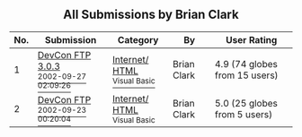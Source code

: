 ﻿<div align="center">

## All Submissions by Brian Clark

</div>

No.  | Submission | Category | By   | User Rating
---- | ---------- | -------- | ---- | -----------
1 | [DevCon FTP 3\.0\.3<br /><sup>2002-09-27 02:09:26</sup>](https://github.com/Planet-Source-Code/brian-clark-devcon-ftp-3-0-3__1-39307) | [Internet/ HTML<br /><sup>Visual Basic</sup>](../ByCategory/internet-html__1-34.md) | Brian Clark | 4.9 (74 globes from 15 users)
2 | [DevCon FTP<br /><sup>2002-09-23 00:20:04</sup>](https://github.com/Planet-Source-Code/brian-clark-devcon-ftp__1-39190) | [Internet/ HTML<br /><sup>Visual Basic</sup>](../ByCategory/internet-html__1-34.md) | Brian Clark | 5.0 (25 globes from 5 users)
